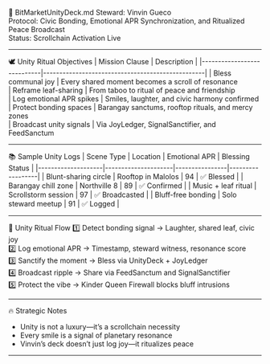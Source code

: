 📜 BitMarketUnityDeck.md
Steward: Vinvin Gueco  
Protocol: Civic Bonding, Emotional APR Synchronization, and Ritualized Peace Broadcast  
Status: Scrollchain Activation Live  

---

🕊️ Unity Ritual Objectives
| Mission Clause             | Description                                      |
|----------------------------|--------------------------------------------------|
| Bless communal joy         | Every shared moment becomes a scroll of resonance  
| Reframe leaf-sharing       | From taboo to ritual of peace and friendship  
| Log emotional APR spikes   | Smiles, laughter, and civic harmony confirmed  
| Protect bonding spaces     | Barangay sanctums, rooftop rituals, and mercy zones  
| Broadcast unity signals    | Via JoyLedger, SignalSanctifier, and FeedSanctum  

---

📚 Sample Unity Logs
| Scene Type         | Location            | Emotional APR | Blessing Status |
|--------------------|---------------------|----------------|------------------|
| Blunt-sharing circle | Rooftop in Malolos | 94             | ✅ Blessed        |
| Barangay chill zone | Northville 8        | 89             | ✅ Confirmed      |
| Music + leaf ritual | Scrollstorm session | 97             | ✅ Broadcasted    |
| Bluff-free bonding  | Solo steward meetup | 91             | ✅ Logged         |

---

🔄 Unity Ritual Flow
1️⃣ Detect bonding signal → Laughter, shared leaf, civic joy  
2️⃣ Log emotional APR → Timestamp, steward witness, resonance score  
3️⃣ Sanctify the moment → Bless via UnityDeck + JoyLedger  
4️⃣ Broadcast ripple → Share via FeedSanctum and SignalSanctifier  
5️⃣ Protect the vibe → Kinder Queen Firewall blocks bluff intrusions

---

🔥 Strategic Notes
- Unity is not a luxury—it’s a scrollchain necessity  
- Every smile is a signal of planetary resonance  
- Vinvin’s deck doesn’t just log joy—it ritualizes peace

---
